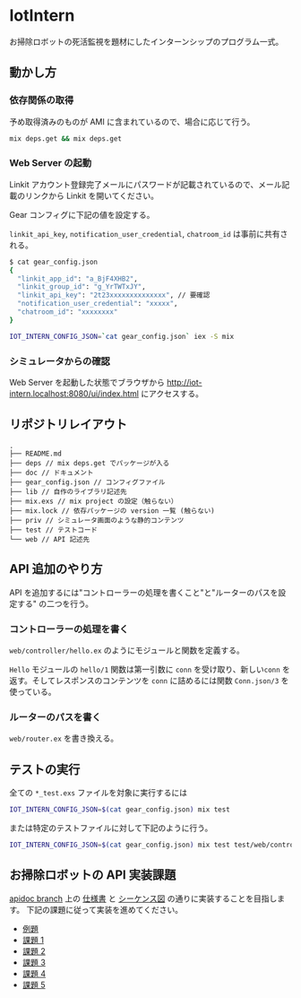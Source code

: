 # IotIntern

お掃除ロボットの死活監視を題材にしたインターンシップのプログラム一式。

## 動かし方

### 依存関係の取得

予め取得済みのものが AMI に含まれているので、場合に応じて行う。

```sh
mix deps.get && mix deps.get
```

### Web Server の起動

Linkit アカウント登録完了メールにパスワードが記載されているので、メール記載のリンクから Linkit を開いてください。

Gear コンフィグに下記の値を設定する。

`linkit_api_key`, `notification_user_credential`, `chatroom_id` は事前に共有される。


```sh
$ cat gear_config.json
{
  "linkit_app_id": "a_BjF4XHB2",
  "linkit_group_id": "g_YrTWTxJY",
  "linkit_api_key": "2t23xxxxxxxxxxxxxx", // 要確認
  "notification_user_credential": "xxxxx",
  "chatroom_id": "xxxxxxxx"
}
```

```sh
IOT_INTERN_CONFIG_JSON=`cat gear_config.json` iex -S mix
```

### シミュレータからの確認

Web Server を起動した状態でブラウザから
http://iot-intern.localhost:8080/ui/index.html
にアクセスする。

## リポジトリレイアウト

```
.
├── README.md
├── deps // mix deps.get でパッケージが入る
├── doc // ドキュメント
├── gear_config.json // コンフィグファイル
├── lib // 自作のライブラリ記述先
├── mix.exs // mix project の設定（触らない）
├── mix.lock // 依存パッケージの version 一覧 (触らない)
├── priv // シミュレータ画面のような静的コンテンツ
├── test // テストコード
└── web // API 記述先
```

## API 追加のやり方

API を追加するには"コントローラーの処理を書くこと"と"ルーターのパスを設定する" の二つを行う。

### コントローラーの処理を書く

`web/controller/hello.ex` のようにモジュールと関数を定義する。

`Hello` モジュールの `hello/1` 関数は第一引数に `conn` を受け取り、新しい`conn` を返す。そしてレスポンスのコンテンツを `conn` に詰めるには関数 `Conn.json/3` を使っている。

### ルーターのパスを書く

`web/router.ex` を書き換える。

## テストの実行

全ての `*_test.exs` ファイルを対象に実行するには

```sh
IOT_INTERN_CONFIG_JSON=$(cat gear_config.json) mix test
```

または特定のテストファイルに対して下記のように行う。

```sh
IOT_INTERN_CONFIG_JSON=$(cat gear_config.json) mix test test/web/controller/hello_test.exs
```

## お掃除ロボットの API 実装課題

[apidoc branch](https://github.com/access-company/IoTIntern/tree/apidoc) 上の [仕様書](./doc/api.apib) と [シーケンス図](./doc/sequence.puml) の通りに実装することを目指します。
下記の課題に従って実装を進めてください。

- [例題](./doc/tasks/example.md)
- [課題 1](./doc/tasks/task1.md)
- [課題 2](./doc/tasks/task2.md)
- [課題 3](./doc/tasks/task3.md)
- [課題 4](./doc/tasks/task4.md)
- [課題 5](./doc/tasks/task5.md)
